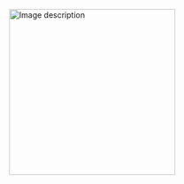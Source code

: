<img src="https://github.com/user-attachments/assets/4721780b-a6a4-4cc3-be82-2b1eed876ce3" alt="Image description" width="300"/>
